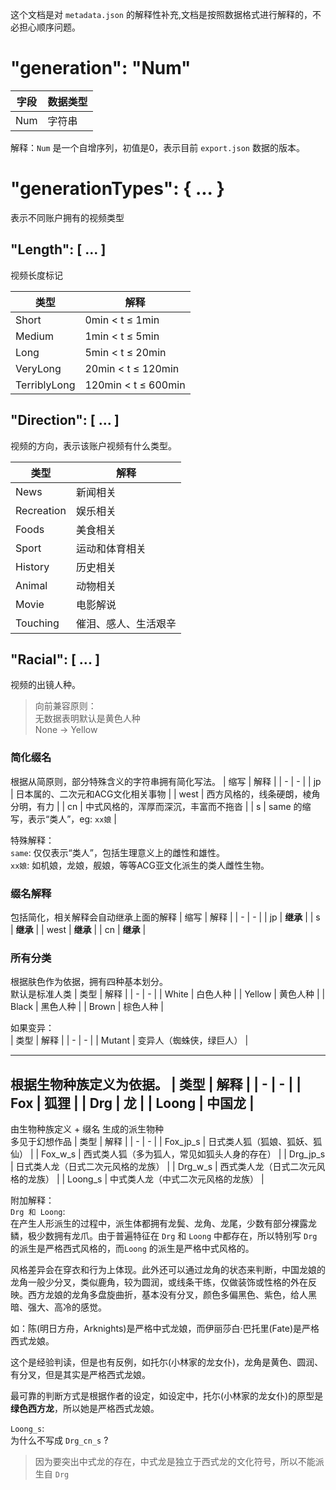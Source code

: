 这个文档是对 `metadata.json` 的解释性补充,文档是按照数据格式进行解释的，不必担心顺序问题。

# "generation": "Num"
| 字段 | 数据类型 |
| ---- | -------- |
| Num  | 字符串   |

解释：`Num` 是一个自增序列，初值是0，表示目前 `export.json` 数据的版本。


# "generationTypes": { ... }
表示不同账户拥有的视频类型

## "Length": [ ... ]
视频长度标记

| 类型 | 解释 |
| - | - |
| Short  | 0min < t ≤ 1min |
| Medium  | 1min < t ≤ 5min |
| Long  | 5min < t ≤ 20min |
| VeryLong | 20min < t ≤ 120min |
| TerriblyLong | 120min < t ≤ 600min |

## "Direction": [ ... ]
视频的方向，表示该账户视频有什么类型。

| 类型 | 解释 |
| - | - |
| News | 新闻相关 |
| Recreation | 娱乐相关 |
| Foods | 美食相关 |
| Sport | 运动和体育相关 |
| History | 历史相关 |
| Animal | 动物相关 |
| Movie | 电影解说 |
| Touching | 催泪、感人、生活艰辛 |

## "Racial": [ ... ]
视频的出镜人种。

> 向前兼容原则：  
> 无数据表明默认是黄色人种  
> None -> Yellow

### 简化缀名
根据从简原则，部分特殊含义的字符串拥有简化写法。
| 缩写 | 解释 |
| - | - |
| jp | 日本属的、二次元和ACG文化相关事物 |
| west | 西方风格的，线条硬朗，棱角分明，有力 |
| cn | 中式风格的，浑厚而深沉，丰富而不拖沓  |
| s | same 的缩写，表示“类人”，eg: `xx娘` |

特殊解释：  
`same`: 仅仅表示“类人”，包括生理意义上的雌性和雄性。  
`xx娘`: 如机娘，龙娘，舰娘，等等ACG亚文化派生的类人雌性生物。

### 缀名解释
包括简化，相关解释会自动继承上面的解释 
| 缩写 | 解释 |
| - | - |
| jp | **继承** |
| s | **继承** |
| west | **继承** |
| cn | **继承** |

### 所有分类
根据肤色作为依据，拥有四种基本划分。  
默认是标准人类
| 类型 | 解释 |
| - | - |
| White | 白色人种 |
| Yellow | 黄色人种 |
| Black | 黑色人种 |
| Brown | 棕色人种 |

如果变异：  
| 类型 | 解释 |
| - | - |
| Mutant | 变异人（蜘蛛侠，绿巨人） |

---

根据生物种族定义为依据。
| 类型 | 解释 |
| - | - |
| Fox | 狐狸 |
| Drg | 龙 |
| Loong | 中国龙 |
---

由生物种族定义 + 缀名 生成的派生物种  
多见于幻想作品
| 类型 | 解释 |
| - | - |
| Fox_jp_s | 日式类人狐（狐娘、狐妖、狐仙） |
| Fox_w_s | 西式类人狐（多为狐人，常见如狐头人身的存在） |
| Drg_jp_s | 日式类人龙（日式二次元风格的龙族） |
| Drg_w_s | 西式类人龙（日式二次元风格的龙族） |
| Loong_s | 中式类人龙（中式二次元风格的龙族） |

附加解释：  
`Drg 和 Loong`:   
在产生人形派生的过程中，派生体都拥有龙鬓、龙角、龙尾，少数有部分裸露龙鳞，极少数拥有龙爪。由于普遍特征在 `Drg` 和 `Loong` 中都存在，所以特别写 `Drg` 的派生是严格西式风格的，而`Loong` 的派生是严格中式风格的。

风格差异会在穿衣和行为上体现。此外还可以通过龙角的状态来判断，中国龙娘的龙角一般少分叉，类似鹿角，较为圆润，或线条干练，仅做装饰或性格的外在反映。西方龙娘的龙角多盘旋曲折，基本没有分叉，颜色多偏黑色、紫色，给人黑暗、强大、高冷的感觉。

如：陈(明日方舟，Arknights)是严格中式龙娘，而伊丽莎白·巴托里(Fate)是严格西式龙娘。

这个是经验判读，但是也有反例，如托尓(小林家的龙女仆)，龙角是黄色、圆润、有分叉，但是其实是严格西式龙娘。

最可靠的判断方式是根据作者的设定，如设定中，托尓(小林家的龙女仆)的原型是**绿色西方龙**，所以她是严格西式龙娘。

`Loong_s`:  
为什么不写成 `Drg_cn_s` ?
> 因为要突出中式龙的存在，中式龙是独立于西式龙的文化符号，所以不能派生自 `Drg`